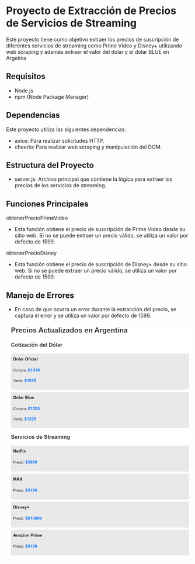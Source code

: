 # Proyecto de Extracción de Precios de Servicios de Streaming

Este proyecto tiene como objetivo extraer los precios de suscripción de diferentes servicios de streaming como Prime Video y Disney+ utilizando web scraping y además
extraer el valor del dolar y el dolar BLUE en Argetina 

## Requisitos

- Node.js
- npm (Node Package Manager)

## Dependencias
Este proyecto utiliza las siguientes dependencias:

- axios: Para realizar solicitudes HTTP.
- cheerio: Para realizar web scraping y manipulación del DOM.

## Estructura del Proyecto
- server.js: Archivo principal que contiene la lógica para extraer los precios de los servicios de streaming.

## Funciones Principales

obtenerPrecioPrimeVideo
- Esta función obtiene el precio de suscripción de Prime Video desde su sitio web. Si no se puede extraer un precio válido, se utiliza un valor por defecto de 1599.

obtenerPrecioDisney
- Esta función obtiene el precio de suscripción de Disney+ desde su sitio web. Si no se puede extraer un precio válido, se utiliza un valor por defecto de 1599.

## Manejo de Errores
- En caso de que ocurra un error durante la extracción del precio, se captura el error y se utiliza un valor por defecto de 1599.

![alt text](image.png)

